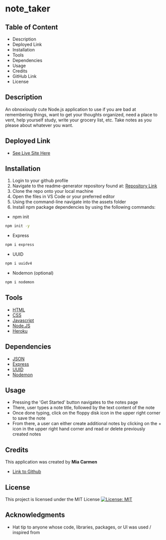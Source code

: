 # note_taker

## Table of Content
* Description
* Deployed Link
* Installation
* Tools
* Dependencies
* Usage
* Credits
* GitHub Link
* License

## Description

An obnoxiously cute Node.js application to use if you are bad at remembering things, want to get your thoughts organized, need a place to vent, help yourself study, write your grocery list, etc. Take notes as you please about whatever you want. 

## Deployed Link

* [See Live Site Here](https://super-girly-notetaker.herokuapp.com/)

## Installation

1. Login to your github profile
2. Navigate to the readme-generator repository found at: [Repository Link](https://github.com/Miacarmen/super_girly_note_taker)
3. Clone the repo onto your local machine
4. Open the files in VS Code or your preferred editor
5. Using the command-line navigate into the assets folder
6. Install npm package dependencies by using the following commands:

* npm init 
```bash
npm init -y
```
* Express
```bash
npm i express
```
* UUID
```bash
npm i uuidv4
```
* Nodemon (optional)
```bash
npm i nodemon
```

## Tools

* [HTML](https://developer.mozilla.org/en-US/docs/Web/HTML)
* [CSS](https://developer.mozilla.org/en-US/docs/Web/CSS)
* [Javascript](https://developer.mozilla.org/en-US/docs/Web/JavaScript)
* [Node.JS](https://nodejs.org/en/)
* [Heroku](https://www.heroku.com/nodejs)

## Dependencies

* [JSON](https://www.npmjs.com/package/json)
* [Express](https://www.npmjs.com/package/express)
* [UUID](https://www.npmjs.com/package/uuid)
* [Nodemon](https://www.npmjs.com/package/nodemon)


## Usage

* Pressing the 'Get Started' button navigates to the notes page
* There, user types a note title, followed by the text content of the note
* Once done typing, click on the floppy disk icon in the upper right corner to save the note
* From there, a user can either create additional notes by clicking on the + icon in the upper right hand corner and read or delete previously created notes

## Credits

This application was created by **Mia Carmen** 

- [Link to Github](https://github.com/Miacarmen)


## License

This project is licensed under the MIT License 
[![License: MIT](https://img.shields.io/badge/License-MIT-blue.svg)](https://opensource.org/licenses/MIT)

## Acknowledgments

* Hat tip to anyone whose code, libraries, packages, or UI was used  / inspired from


